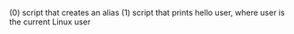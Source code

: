 (0) script that creates an alias (1) script that prints hello user, where user is the current Linux user
